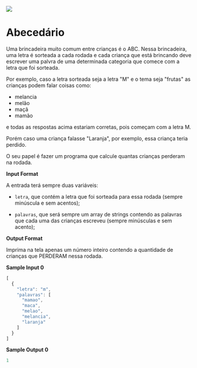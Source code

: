 ![](https://www.hackerrank.com/wp-content/uploads/2018/08/hackerrank_logo.png)

# Abecedário

Uma brincadeira muito comum entre crianças é o ABC. Nessa brincadeira, uma letra é sorteada a cada rodada e cada criança que está brincando deve escrever uma palvra de uma determinada categoria que comece com a letra que foi sorteada.

Por exemplo, caso a letra sorteada seja a letra "M" e o tema seja "frutas" as crianças podem falar coisas como:

* melancia 
* melão 
* maçã 
* mamão

e todas as respostas acima estariam corretas, pois começam com a letra M.

Porém caso uma criança falasse "Laranja", por exemplo, essa criança teria perdido.

O seu papel é fazer um programa que calcule quantas crianças perderam na rodada.

**Input Format**

A entrada terá sempre duas variáveis:

* ```letra```, que contém a letra que foi sorteada para essa rodada (sempre minúscula e sem acentos);

* ```palavras```, que será sempre um array de strings contendo as palavras que cada uma das crianças escreveu (sempre minúsculas e sem acento);

**Output Format**

Imprima na tela apenas um número inteiro contendo a quantidade de crianças que PERDERAM nessa rodada.

**Sample Input 0**

```javascript
[
  {
    "letra": "m",
    "palavras": [
      "mamao",
      "maca",
      "melao",
      "melancia",
      "laranja"
    ]
  }
]
```

**Sample Output 0**

```javascript
1
```

